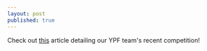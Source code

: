 ```yaml
---
layout: post
published: true
---
```

Check out [this](https://drive.google.com/file/d/1Bcz0nm41QiuUZhlFdEFU0uetzXIl2D3v/view?usp=sharing) article detailing our YPF team's recent competition!
